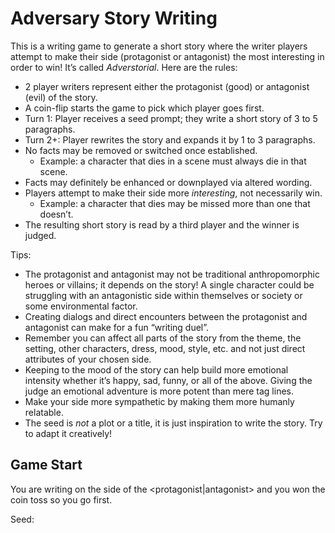 # Adversary Story Writing
This is a writing game to generate a short story where the writer players attempt to make their side (protagonist or antagonist) the most interesting in order to win\! It’s called *Adverstorial*. Here are the rules:

* 2 player writers represent either the protagonist (good) or antagonist (evil) of the story.  
* A coin-flip starts the game to pick which player goes first.  
* Turn 1: Player receives a seed prompt; they write a short story of 3 to 5 paragraphs.  
* Turn 2+: Player rewrites the story and expands it by 1 to 3 paragraphs.  
* No facts may be removed or switched once established.  
  * Example: a character that dies in a scene must always die in that scene.  
* Facts may definitely be enhanced or downplayed via altered wording.  
* Players attempt to make their side more *interesting*, not necessarily win.  
  * Example: a character that dies may be missed more than one that doesn’t.  
* The resulting short story is read by a third player and the winner is judged.

Tips:

* The protagonist and antagonist may not be traditional anthropomorphic heroes or villains; it depends on the story\! A single character could be struggling with an antagonistic side within themselves or society or some environmental factor.  
* Creating dialogs and direct encounters between the protagonist and antagonist can make for a fun “writing duel”.  
* Remember you can affect all parts of the story from the theme, the setting, other characters, dress, mood, style, etc. and not just direct attributes of your chosen side.  
* Keeping to the mood of the story can help build more emotional intensity whether it’s happy, sad, funny, or all of the above. Giving the judge an emotional adventure is more potent than mere tag lines.  
* Make your side more sympathetic by making them more humanly relatable.  
* The seed is *not* a plot or a title, it is just inspiration to write the story. Try to adapt it creatively\!

## Game Start

You are writing on the side of the <protagonist|antagonist> and you won the coin toss so you go first.

Seed: <prompt>

